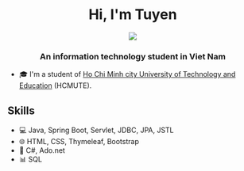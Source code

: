 <h1 align="center">Hi, I'm Tuyen</h1>
<p align="center"><img src="https://img.icons8.com/color/48/000000/vietnam-circular.png"/></p>
<h3 align="center">An information technology student in Viet Nam</h3>

- 🎓 I'm a student of [Ho Chi Minh city University of Technology and Education](https://hcmute.edu.vn) (HCMUTE).

## Skills

- 💻 Java, Spring Boot, Servlet, JDBC, JPA, JSTL
- 🌐 HTML, CSS, Thymeleaf, Bootstrap
- 🔧 C#, Ado.net
- 📊 SQL
